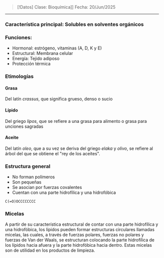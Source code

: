 >[!Datos]
>Clase: Bioquímica]]
>Fecha: 20/Jun/2025

---
### **Característica principal**: Solubles en solventes orgánicos
### Funciones:
- Hormonal: estrógeno, vitaminas (A, D, K y E)
- Estructural: Membrana celular
- Energía: Tejido adiposo
- Protección térmica
### Etimologías
#### Grasa
Del latín *crassus*, que significa grueso, denso o sucio
#### Lípido
Del griego *lipos*, que se refiere a una grasa para alimento o grasa para unciones sagradas
#### Aceite
Del latín *oleo*, que a su vez se deriva del griego *elaka* y *olivo*, se refiere al árbol del que se obtiene el "rey de los aceites".
### Estructura general
- No forman polímeros
- Son pequeñas
- Se asocian por fuerzas covalentes
- Cuentan con una parte hidrofílica y una hidrofóbica
```smiles
C(=O)OCCCCCCCC
```
### Micelas
A partir de su característica estructural de contar con una parte hidrofílica y una hidrofóbica, los lípidos pueden formar estructuras circulares llamadas micelas, las cuales, a través de fuerzas polares, fuerzas no polares y fuerzas de Van der Waals, se estructuran colocando la parte hidrofílica de los lípidos hacia afuera y la parte hidrofóbica hacia dentro. Estas micelas son de utilidad en los productos de limpieza.